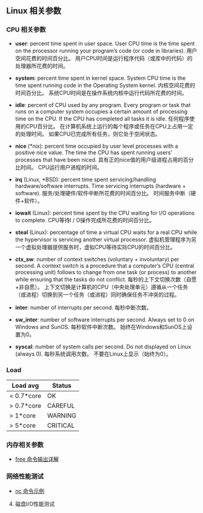 ## Linux 相关参数

### CPU 相关参数

* **user**: percent time spent in user space. User CPU time is the time spent on the processor running your program’s code (or code in libraries).  用户空间花费的时间百分比。 用户CPU时间是运行程序代码（或库中的代码）的处理器所花费的时间。

* **system**: percent time spent in kernel space. System CPU time is the time spent running code in the Operating System kernel.   内核空间花费的时间百分比。 系统CPU时间是在操作系统内核中运行代码所花费的时间。

* **idle**: percent of CPU used by any program. Every program or task that runs on a computer system occupies a certain amount of processing time on the CPU. If the CPU has completed all tasks it is idle.  任何程序使用的CPU百分比。 在计算机系统上运行的每个程序或任务在CPU上占用一定的处理时间。 如果CPU已完成所有任务，则它处于空闲状态。

* **nice** (*nix): percent time occupied by user level processes with a positive nice value. The time the CPU has spent running users’ processes that have been niced.  具有正的nice值的用户级进程占用的百分比时间。 CPU运行用户进程的时间。

* **irq** (Linux, *BSD): percent time spent servicing/handling hardware/software interrupts. Time servicing interrupts (hardware + software).  服务/处理硬件/软件中断所花费的时间百分比。 时间服务中断（硬件+软件）。

* **iowait** (Linux): percent time spent by the CPU waiting for I/O operations to complete.  CPU等待I / O操作完成所花费的时间百分比。

* **steal** (Linux): percentage of time a virtual CPU waits for a real CPU while the hypervisor is servicing another virtual processor.  虚拟机管理程序为另一个虚拟处理器提供服务时，虚拟CPU等待实际CPU的时间百分比。

* **ctx_sw**: number of context switches (voluntary + involuntary) per second. A context switch is a procedure that a computer’s CPU (central processing unit) follows to change from one task (or process) to another while ensuring that the tasks do not conflict.  每秒的上下文切换次数（自愿+非自愿）。 上下文切换是计算机的CPU（中央处理单元）遵循从一个任务（或进程）切换到另一个任务（或进程）同时确保任务不冲突的过程。

* **inter**: number of interrupts per second.  每秒中断次数。

* **sw_inter**: number of software interrupts per second. Always set to 0 on Windows and SunOS.  每秒软件中断次数。 始终在Windows和SunOS上设置为0。

* **syscal**: number of system calls per second. Do not displayed on Linux (always 0).  每秒系统调用次数。 不要在Linux上显示（始终为0）。

### Load

| **Load avg** | **Status** |
| ------------ | ---------- |
| \< 0.7*core | OK         |
| \> 0.7*core   | CAREFUL    |
| \> 1*core     | WARNING    |
| \> 5*core     | CRITICAL   |

### 内存相关参数

* [free 命令输出详解](https://github.com/lanzhiwang/awesome-huzhi/wiki/free-output-explanation)

### 网络性能测试

* [nc 命令示例](./linux/nc.md)


4. 磁盘I/O性能测试

